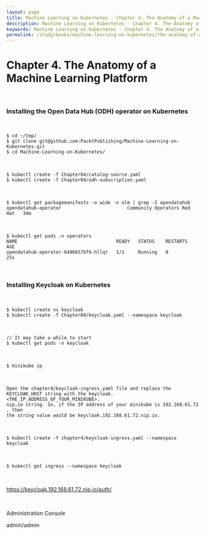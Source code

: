```yaml
---
layout: page
title: Machine Learning on Kubernetes - Chapter 4. The Anatomy of a Machine Learning Platform
description: Machine Learning on Kubernetes - Chapter 4. The Anatomy of a Machine Learning Platform
keywords: Machine Learning on Kubernetes - Chapter 4. The Anatomy of a Machine Learning Platform
permalink: /study/books/machine-learning-on-kubernetes/the-anatomy-of-a-machine-learning-platform/
---
```


# Chapter 4. The Anatomy of a Machine Learning Platform

<br/>

### Installing the Open Data Hub (ODH) operator on Kubernetes

<br/>

```
$ cd ~/tmp/
$ git clone git@github.com:PacktPublishing/Machine-Learning-on-Kubernetes.git
$ cd Machine-Learning-on-Kubernetes/
```

<br/>

```
$ kubectl create -f Chapter04/catalog-source.yaml
$ kubectl create -f Chapter04/odh-subscription.yaml
```

<br/>

```
$ kubectl get packagemanifests -o wide -n olm | grep -I opendatahub
opendatahub-operator                        Community Operators Red Hat   34m
```

<br/>

```
$ kubectl get pods -n operators
NAME                                    READY   STATUS    RESTARTS   AGE
opendatahub-operator-6496657bf6-hllqr   1/1     Running   0          25s
```

<br/>

### Installing Keycloak on Kubernetes

<br/>

```
$ kubectl create ns keycloak
$ kubectl create -f Chapter04/keycloak.yaml --namespace keycloak
```

<br/>

```
// It may take a while to start
$ kubectl get pods -n keycloak
```

<br/>

```
$ minikube ip
```

<br/>

```
Open the chapter4/keycloak-ingress.yaml file and replace the KEYCLOAK_HOST string with the keycloak.<THE_IP_ADDRESS_OF_YOUR_MINIKUBE>.
nip.io string. So, if the IP address of your minikube is 192.168.61.72 , then
the string value would be keycloak.192.168.61.72.nip.io.
```

<br/>

```
$ kubectl create -f chapter4/keycloak-ingress.yaml --namespace keycloak
```

<br/>

```
$ kubectl get ingress --namespace keycloak
```

<br/>

https://keycloak.192.168.61.72.nip.io/auth/

<br/>

Administration Console

admin/admin
